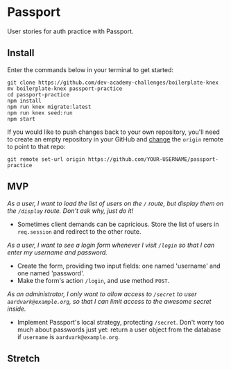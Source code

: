 # Passport

User stories for auth practice with Passport.


## Install

Enter the commands below in your terminal to get started:

```shell
git clone https://github.com/dev-academy-challenges/boilerplate-knex
mv boilerplate-knex passport-practice
cd passport-practice
npm install
npm run knex migrate:latest
npm run knex seed:run
npm start
```

If you would like to push changes back to your own repository, you'll need to create an empty repository in your GitHub and [change](https://help.github.com/articles/changing-a-remote-s-url/) the `origin` remote to point to that repo:

```shell
git remote set-url origin https://github.com/YOUR-USERNAME/passport-practice
```


## MVP

_As a user, I want to load the list of users on the `/` route, but display them on the `/display` route. Don't ask why, just do it!_
 - Sometimes client demands can be capricious. Store the list of users in `req.session` and redirect to the other route.

_As a user, I want to see a login form whenever I visit `/login` so that I can enter my username and password._
 - Create the form, providing two input fields: one named 'username' and one named 'password'.
 - Make the form's action `/login`, and use method `POST`.

_As an administrator, I only want to allow access to `/secret` to user `aardvark@example.org`, so that I can limit access to the awesome secret inside._
 - Implement Passport's local strategy, protecting `/secret`. Don't worry too much about passwords just yet: return a user object from the database if `username` is `aardvark@example.org`.


## Stretch


